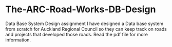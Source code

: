 # The-ARC-Road-Works-DB-Design
Data Base System Design assignment 
I have designed a Data base system from scratch for Auckland Regional Council so they can keep track on roads and projects that developed those roads.
Read the pdf file for more information.
